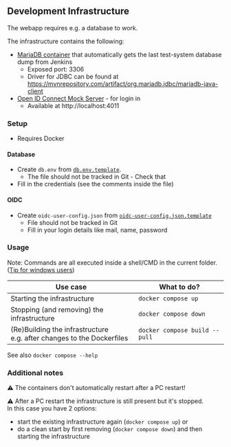 ## Development Infrastructure
The webapp requires e.g. a database to work.

The infrastructure contains the following:
* [MariaDB container](https://hub.docker.com/_/mariadb) that automatically gets the last test-system database dump from Jenkins
  * Exposed port: 3306
  * Driver for JDBC can be found at https://mvnrepository.com/artifact/org.mariadb.jdbc/mariadb-java-client
* [Open ID Connect Mock Server](https://github.com/Soluto/oidc-server-mock) - for login in
  * Available at http://localhost:4011

### Setup
* Requires Docker

#### Database
* Create ``db.env`` from [``db.env.template``](./db.env.template).
  * The file should not be tracked in Git - Check that
* Fill in the credentials (see the comments inside the file)

#### OIDC
* Create ``oidc-user-config.json`` from [``oidc-user-config.json.template``](./oidc-user-config.json.template)
  * File should not be tracked in Git
  * Fill in your login details like mail, name, password


### Usage
Note: Commands are all executed inside a shell/CMD in the current folder. ([Tip for windows users](https://stackoverflow.com/a/40146208))

| Use case | What to do? |
| --- | --- |
| Starting the infrastructure | ``docker compose up`` |
| Stopping (and removing) the infrastructure | ``docker compose down`` |
| (Re)Building the infrastructure<br/>e.g. after changes to the Dockerfiles | ``docker compose build --pull`` |

See also ``docker compose --help``

### Additional notes
⚠ The containers don't automatically restart after a PC restart!

⚠ After a PC restart the infrastructure is still present but it's stopped.<br/>
In this case you have 2 options:
* start the existing infrastructure again (``docker compose up``) or
* do a clean start by first removing (``docker compose down``) and then starting the infrastructure
